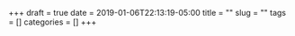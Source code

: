 +++ 
draft = true
date = 2019-01-06T22:13:19-05:00
title = ""
slug = "" 
tags = []
categories = []
+++
